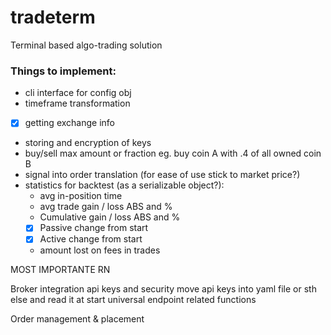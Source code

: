 # tradeterm
Terminal based algo-trading solution

### Things to implement:
- cli interface for config obj
- timeframe transformation
-[x] getting exchange info 
- storing and encryption of keys
- buy/sell max amount or fraction eg. buy coin A with .4 of all owned coin B
- signal into order translation (for ease of use stick to market price?)
- statistics for backtest (as a serializable object?):
	- avg in-position time
	- avg trade gain / loss ABS and %
	- Cumulative gain / loss ABS and %
	- [x] Passive change from start
	- [x] Active change from start
	- amount lost on fees in trades


MOST IMPORTANTE RN

Broker integration
api keys and security
	move api keys into yaml file or sth else and read it at start
universal endpoint related functions

Order management & placement


